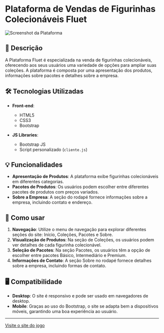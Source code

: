 # Plataforma de Vendas de Figurinhas Colecionáveis Fluet

![Screenshot da Plataforma](https://bruksfildservices01.github.io/meuRepositorio/#) <!-- Adicione a URL de uma captura de tela do site, se tiver uma -->

## 📖 Descrição

A Plataforma Fluet é especializada na venda de figurinhas colecionáveis, oferecendo aos seus usuários uma variedade de opções para ampliar suas coleções. A plataforma é composta por uma apresentação dos produtos, informações sobre pacotes e detalhes sobre a empresa.

## 🛠️ Tecnologias Utilizadas

- **Front-end**: 
  - HTML5
  - CSS3 
  - Bootstrap
  
- **JS Libraries**: 
  - Bootstrap JS
  - Script personalizado (`cliente.js`)

## 💡 Funcionalidades

- **Apresentação de Produtos**: A plataforma exibe figurinhas colecionáveis em diferentes categorias.
- **Pacotes de Produtos**: Os usuários podem escolher entre diferentes pacotes de produtos com preços variados.
- **Sobre a Empresa**: A seção do rodapé fornece informações sobre a empresa, incluindo contato e endereço.

## 🚀 Como usar

1. **Navegação**: Utilize o menu de navegação para explorar diferentes seções do site: Início, Coleções, Pacotes e Sobre.
2. **Visualização de Produtos**: Na seção de Coleções, os usuários podem ver detalhes de cada figurinha colecionável.
3. **Seleção de Pacotes**: Na seção Pacotes, os usuários têm a opção de escolher entre pacotes Básico, Intermediário e Premium.
4. **Informações de Contato**: A seção Sobre no rodapé fornece detalhes sobre a empresa, incluindo formas de contato.

## 🖥️ Compatibilidade

- **Desktop**: O site é responsivo e pode ser usado em navegadores de desktop.
- **Mobile**: Graças ao uso do Bootstrap, o site se adapta bem a dispositivos móveis, garantindo uma boa experiência ao usuário.

---






[Visite o site do jogo](https://bruksfildservices01.github.io/meuRepositorio/ "Acesse o site!")

